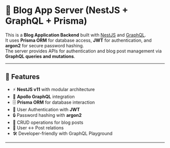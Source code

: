 # 📝 Blog App Server (NestJS + GraphQL + Prisma)

This is a **Blog Application Backend** built with [NestJS](https://nestjs.com/) and [GraphQL](https://graphql.org/).  
It uses **Prisma ORM** for database access, **JWT** for authentication, and **argon2** for secure password hashing.  
The server provides APIs for authentication and blog post management via **GraphQL queries and mutations**.

---

## 🚀 Features

- ⚡ **NestJS v11** with modular architecture
- 🧩 **Apollo GraphQL** integration
- 🗄️ **Prisma ORM** for database interaction
- 🔑 User Authentication with **JWT**
- 🔒 Password hashing with **argon2**
- 📝 CRUD operations for blog posts
- 👥 User ↔ Post relations
- 🛠️ Developer-friendly with GraphQL Playground

---
